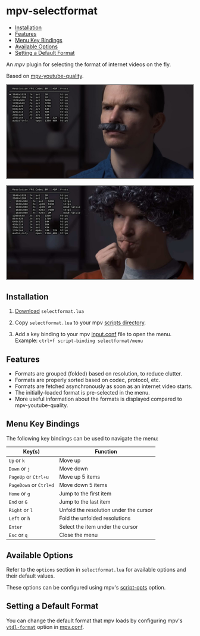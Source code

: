 # mpv-selectformat

* [Installation](#installation)
* [Features](#features)
* [Menu Key Bindings](#menu-key-bindings)
* [Available Options](#available-options)
* [Setting a Default Format](#setting-a-default-format)

An *mpv* plugin
for selecting the format of internet videos on the fly.

Based on
[mpv-youtube-quality](https://github.com/jgreco/mpv-youtube-quality).

![Folded](sc1.jpg)

![Unfolded](sc2.jpg)

## Installation

1. [Download](https://github.com/koonix/mpv-selectformat/releases/latest/download/selectformat.lua)
`selectformat.lua`

2. Copy `selectformat.lua` to your mpv [scripts directory](https://mpv.io/manual/stable/#script-location).

3. Add a key binding to your mpv
[input.conf](https://mpv.io/manual/stable/#input-conf) file
to open the menu.
Example: `ctrl+f script-binding selectformat/menu`

## Features

- Formats are grouped (folded) based on resolution, to reduce clutter.
- Formats are properly sorted based on codec, protocol, etc.
- Formats are fetched asynchronously as soon as an internet video starts.
- The initially-loaded format is pre-selected in the menu.
- More useful information about the formats is displayed compared to mpv-youtube-quality.

## Menu Key Bindings

The following key bindings can be used to navigate the menu:

| Key(s)                 | Function |
|------------------------|----------|
| `Up` or `k`            | Move up
| `Down` or `j`          | Move down
| `PageUp` or `Ctrl+u`   | Move up 5 items
| `PageDown` or `Ctrl+d` | Move down 5 items
| `Home` or `g`          | Jump to the first item
| `End` or `G`           | Jump to the last item
| `Right` or `l`         | Unfold the resolution under the cursor
| `Left` or `h`          | Fold the unfolded resolutions
| `Enter`                | Select the item under the cursor
| `Esc` or `q`           | Close the menu

## Available Options

Refer to the `options` section in `selectformat.lua`
for available options and their default values.

These options can be configured using mpv's
[script-opts](https://mpv.io/manual/stable/#options-script-opts)
option.

## Setting a Default Format

You can change the default format that mpv loads
by configuring mpv's
[`ytdl-format`](https://mpv.io/manual/stable/#options-ytdl-format)
option in [mpv.conf](https://mpv.io/manual/stable/#configuration-files).
